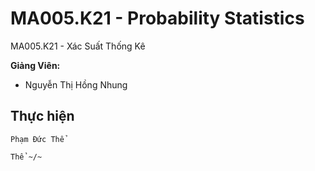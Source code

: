 # MA005.K21 - Probability Statistics

MA005.K21 - Xác Suất Thống Kê


**Giảng Viên:** 
- Nguyễn Thị Hồng Nhung



## Thực hiện

```
Phạm Đức Thể

Thể ~/~
```






